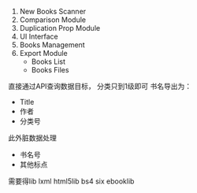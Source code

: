1. New Books Scanner
2. Comparison Module
3. Duplication Prop Module
4. UI Interface
5. Books Management
6. Export Module
    - Books List
    - Books Files 


直接通过API查询数据目标，
分类只到1级即可
书名导出为：
- Title
- 作者
- 分类号

此外脏数据处理
- 书名号
- 其他标点

需要得lib
lxml
html5lib
bs4
six
ebooklib